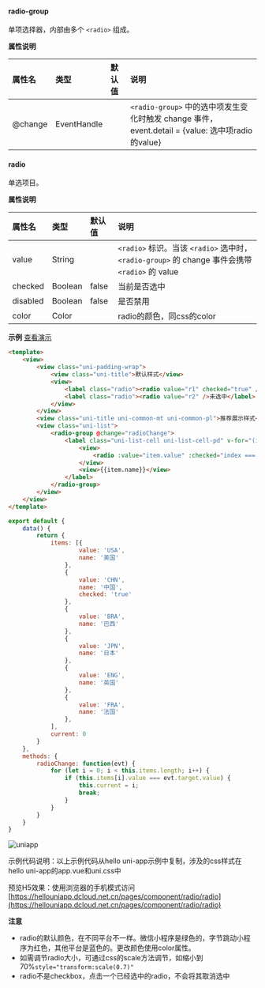 #### radio-group

单项选择器，内部由多个 ``<radio>`` 组成。

**属性说明**

|属性名|类型|默认值|说明|
|:-|:-|:-|:-|
|@change|EventHandle||``<radio-group>`` 中的选中项发生变化时触发 change 事件，event.detail = {value: 选中项radio的value}|

#### radio

单选项目。

**属性说明**

|属性名|类型|默认值|说明|
|:-|:-|:-|:-|
|value|String||``<radio>`` 标识。当该 ``<radio>`` 选中时，``<radio-group>`` 的 change 事件会携带 ``<radio>`` 的 value|
|checked|Boolean|false|当前是否选中|
|disabled|Boolean|false|是否禁用|
|color|Color||radio的颜色，同css的color|

**示例** [查看演示](https://hellouniapp.dcloud.net.cn/pages/component/radio/radio)
 
```html
<template>
	<view>
		<view class="uni-padding-wrap">
			<view class="uni-title">默认样式</view>
			<view>
				<label class="radio"><radio value="r1" checked="true" />选中</label>
				<label class="radio"><radio value="r2" />未选中</label>
			</view>
		</view>
		<view class="uni-title uni-common-mt uni-common-pl">推荐展示样式</view>
		<view class="uni-list">
			<radio-group @change="radioChange">
				<label class="uni-list-cell uni-list-cell-pd" v-for="(item, index) in items" :key="item.value">
					<view>
						<radio :value="item.value" :checked="index === current" />
					</view>
					<view>{{item.name}}</view>
				</label>
			</radio-group>
		</view>
	</view>
</template>
```
```javascript
export default {
    data() {
        return {
            items: [{
                    value: 'USA',
                    name: '美国'
                },
                {
                    value: 'CHN',
                    name: '中国',
                    checked: 'true'
                },
                {
                    value: 'BRA',
                    name: '巴西'
                },
                {
                    value: 'JPN',
                    name: '日本'
                },
                {
                    value: 'ENG',
                    name: '英国'
                },
                {
                    value: 'FRA',
                    name: '法国'
                },
            ],
            current: 0
        }
    },
    methods: {
        radioChange: function(evt) {
            for (let i = 0; i < this.items.length; i++) {
                if (this.items[i].value === evt.target.value) {
                    this.current = i;
                    break;
                }
            }
        }
    }
}
```
 
![uniapp](https://img-cdn-qiniu.dcloud.net.cn/uniapp/doc/img/radio.png?t=201857)

示例代码说明：以上示例代码从hello uni-app示例中复制，涉及的css样式在hello uni-app的app.vue和uni.css中

预览H5效果：使用浏览器的手机模式访问[https://hellouniapp.dcloud.net.cn/pages/component/radio/radio](https://hellouniapp.dcloud.net.cn/pages/component/radio/radio)

**注意**
- radio的默认颜色，在不同平台不一样。微信小程序是绿色的，字节跳动小程序为红色，其他平台是蓝色的。更改颜色使用color属性。
- 如需调节radio大小，可通过css的scale方法调节，如缩小到70%`style="transform:scale(0.7)"`
- radio不是checkbox，点击一个已经选中的radio，不会将其取消选中